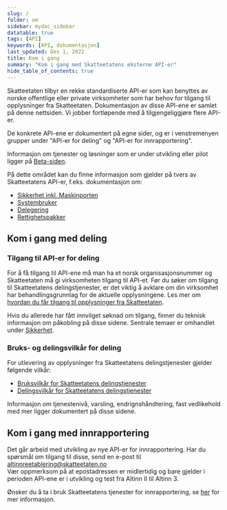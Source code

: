 ```yaml
---
slug: /
folder: om
sidebar: mydoc_sidebar
datatable: true
tags: [API]
keywords: [API, dokumentasjon]
last_updated: Des 1, 2022
title: Kom i gang
summary: "Kom i gang med Skatteetatens eksterne API-er"
hide_table_of_contents: true
---
```


Skatteetaten tilbyr en rekke standardiserte API-er som kan benyttes av norske offentlige eller private virksomheter som har behov for tilgang til opplysninger fra Skatteetaten. Dokumentasjon av disse API-ene er samlet på denne nettsiden. Vi jobber fortløpende med å tilgjengeliggjøre flere API-er.

De konkrete API-ene er dokumentert på egne sider, og er i venstremenyen grupper under "API-er for deling" og "API-er for innrapportering".

Informasjon om tjenester og løsninger som er under utvikling eller pilot ligger på [Beta-siden](https://skatteetaten.github.io/beta-apier/).

På dette området kan du finne informasjon som gjelder på tvers av Skatteetatens API-er, f.eks. dokumentasjon om:
* [Sikkerhet inkl. Maskinporten](./om/sikkerhet.md)
* [Systembruker](../om/systembruker.md)
* [Delegering](./om/delegering.md)
* [Rettighetspakker](./om/rettighetspakker.md) 

## Kom i gang med deling

### Tilgang til API-er for deling 

For å få tilgang til API-ene må man ha et norsk organisasjonsnummer og Skatteetaten må gi virksomheten tilgang til API-et. Før du søker om tilgang til Skatteetatens delingstjenester, er det viktig å avklare om din virksomhet har behandlingsgrunnlag for de aktuelle opplysningene. Les mer om [hvordan du får tilgang til opplysninger fra Skatteetaten](https://www.skatteetaten.no/deling/tilgang/).

Hvis du allerede har fått innvilget søknad om tilgang, finner du teknisk informasjon om påkobling på disse sidene. Sentrale temaer er omhandlet under [Sikkerhet](./om/sikkerhet.md).

### Bruks- og delingsvilkår for deling

For utlevering av opplysninger fra Skatteetatens delingstjenester gjelder følgende vilkår:
* [Bruksvilkår for Skatteetatens delingstjenester](https://www.skatteetaten.no/deling/bruksvilkar-for-delingstjenester/)
* [Delingsvilkår for Skatteetatens delingstjenester](https://www.skatteetaten.no/deling/delingsvilkar/)

Informasjon om tjenestenivå, varsling, endrignshåndtering, fast vedlikehold med mer ligger dokumentert på disse sidene.

## Kom i gang med innrapportering

Det går arbeid med utvikling av nye API-er for innrapportering. Har du spørsmål om tilgang til disse, send en e-post til [altinnreetablering\@skatteetaten.no](mailto:altinnreetablering@skatteetaten.no)  
Vær oppmerksom på at epostadressen er midlertidig og bare gjelder  i perioden API-ene er i utvikling og test fra Altinn II til Altinn 3.

Ønsker du å ta i bruk Skatteetatens tjenester for innrapportering, se [her](./anvendelsesomraader/innrapportering-tredjepartsopplysninger.md) for mer informasjon. 




